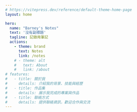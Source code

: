 ```yaml
---
# https://vitepress.dev/reference/default-theme-home-page
layout: home

hero:
  name: "Barney's Notes"
  text: '沒有副標題'
  tagline: 記錄用筆記
  actions:
    - theme: brand
      text: Notes
      link: /notes
    # - theme: alt
    #   text: About
    #   link: /about
# features:
#   - title: 關於我
#     details: 介紹我的背景、技能與經歷
#   - title: 作品集
#     details: 展示我完成的專案與作品
#   - title: 聯絡方式
#     details: 提供聯絡資訊，歡迎合作與交流
---
```


